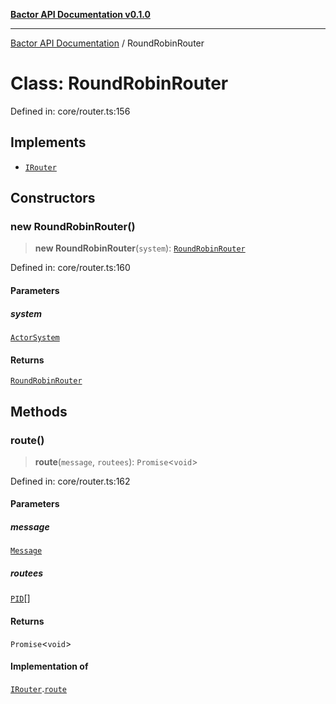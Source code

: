 [**Bactor API Documentation v0.1.0**](../README.md)

***

[Bactor API Documentation](../globals.md) / RoundRobinRouter

# Class: RoundRobinRouter

Defined in: core/router.ts:156

## Implements

- [`IRouter`](../interfaces/IRouter.md)

## Constructors

### new RoundRobinRouter()

> **new RoundRobinRouter**(`system`): [`RoundRobinRouter`](RoundRobinRouter.md)

Defined in: core/router.ts:160

#### Parameters

##### system

[`ActorSystem`](ActorSystem.md)

#### Returns

[`RoundRobinRouter`](RoundRobinRouter.md)

## Methods

### route()

> **route**(`message`, `routees`): `Promise`\<`void`\>

Defined in: core/router.ts:162

#### Parameters

##### message

[`Message`](../interfaces/Message.md)

##### routees

[`PID`](../interfaces/PID.md)[]

#### Returns

`Promise`\<`void`\>

#### Implementation of

[`IRouter`](../interfaces/IRouter.md).[`route`](../interfaces/IRouter.md#route)
